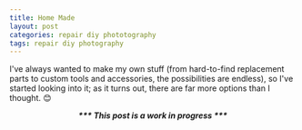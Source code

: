 ```yaml
---
title: Home Made
layout: post
categories: repair diy phototography
tags: repair diy photography
---
```


I've always wanted to make my own stuff (from hard-to-find replacement parts to custom tools and accessories, the possibilities are endless), so I've started looking into it; as it turns out, there are far more options than I thought. 😊

<p><i><b><center>*** This post is a work in progress ***</center></b></i></p>
